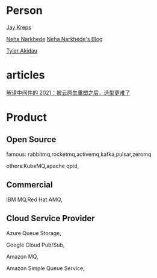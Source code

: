 # Person
[Jay Kreps](https://www.oreilly.com/people/jay-kreps/)

[Neha Narkhede](https://en.wikipedia.org/wiki/Neha_Narkhede)
[Neha Narkhede's Blog](https://www.nehanarkhede.com/)

[Tyler Akidau](https://www.oreilly.com/people/tyler-akidau/)

# articles

[解读中间件的 2021：被云原生重塑之后，选型更难了](https://www.infoq.cn/article/wTgSLgN8FzuZK0I8uezW)

# Product

## Open Source
famous: rabbitmq,rocketmq,activemq,kafka,pulsar,zeromq

others:KubeMQ,apache qpid,
## Commercial
IBM MQ,Red Hat AMQ,
## Cloud Service Provider
Azure Queue Storage,

Google Cloud Pub/Sub,

Amazon MQ,

Amazon Simple Queue Service,
